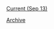 [Current (Sep 13)](https://r3dbabyvamp.github.io/Paula-s-Website/Sanrio)

[Archive](https://r3dbabyvamp.github.io/Paula-s-Website/Archive)

